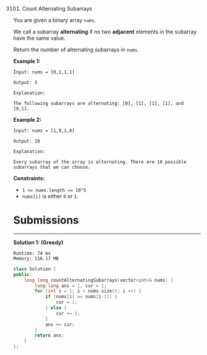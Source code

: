 3101. Count Alternating Subarrays

You are given a binary array `nums`. 

We call a subarray **alternating** if no two **adjacent** elements in the subarray have the same value.

Return the number of alternating subarrays in `nums`.

 

**Example 1:**
```
Input: nums = [0,1,1,1]

Output: 5

Explanation:

The following subarrays are alternating: [0], [1], [1], [1], and [0,1].
```

**Example 2:**
```
Input: nums = [1,0,1,0]

Output: 10

Explanation:

Every subarray of the array is alternating. There are 10 possible subarrays that we can choose.
```
 

**Constraints:**

* `1 <= nums.length <= 10^5`
* `nums[i]` is either `0` or `1`.

# Submissions
---
**Solution 1: (Greedy)**
```
Runtime: 74 ms
Memory: 116.17 MB
```
```c++
class Solution {
public:
    long long countAlternatingSubarrays(vector<int>& nums) {
        long long ans = 1, cur = 1;
        for (int i = 1; i < nums.size(); i ++) {
            if (nums[i] == nums[i-1]) {
                cur = 1;
            } else {
                cur += 1;
            }
            ans += cur;
        }
        return ans;
    }
};
```
